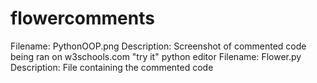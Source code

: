 # flowercomments
Filename: PythonOOP.png
Description: Screenshot of commented code being ran on w3schools.com "try it" python editor
Filename: Flower.py
Description: File containing the commented code

